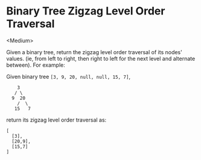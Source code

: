 # Binary Tree Zigzag Level Order Traversal

\<Medium>

Given a binary tree, return the zigzag level order traversal of its nodes'
values. (ie, from left to right, then right to left for the next level and
alternate between). For example:

Given binary tree `[3, 9, 20, null, null, 15, 7]`,
```
    3
   / \
  9  20
    /  \
   15   7
```
return its zigzag level order traversal as:
```
[
  [3],
  [20,9],
  [15,7]
]
```
